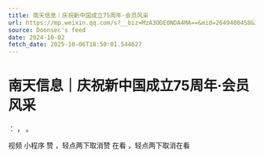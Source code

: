 ```yaml
---
title: 南天信息｜庆祝新中国成立75周年·会员风采
url: https://mp.weixin.qq.com/s?__biz=MzA3ODE0NDA4MA==&mid=2649400458&idx=4&sn=acb392d80aa6a1236d15948065ca3037
source: Doonsec's feed
date: 2024-10-02
fetch_date: 2025-10-06T18:50:01.544627
---
```


# 南天信息｜庆祝新中国成立75周年·会员风采

：
，
。

视频
小程序
赞
，轻点两下取消赞
在看
，轻点两下取消在看